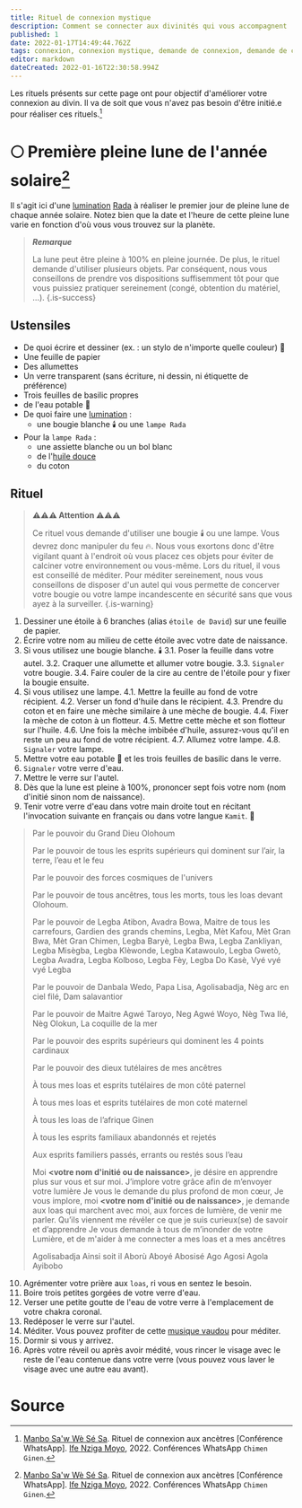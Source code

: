 ```yaml
---
title: Rituel de connexion mystique
description: Comment se connecter aux divinités qui vous accompagnent
published: 1
date: 2022-01-17T14:49:44.762Z
tags: connexion, connexion mystique, demande de connexion, demande de connexion mystique, demande mystique, mysticisme
editor: markdown
dateCreated: 2022-01-16T22:30:58.994Z
---
```


Les rituels présents sur cette page ont pour objectif d'améliorer votre connexion au divin. Il va de soit que vous n'avez pas besoin d'être initié.e pour réaliser ces rituels.[^1]

# :full_moon: Première pleine lune de l'année solaire[^1]

Il s'agit ici d'une [lumination](/encyclopedie/culte/vaudou-haitien/rituel/lumination) [Rada](/encyclopedie/culte/vaudou-haitien/rite/rada) à réaliser le premier jour de pleine lune de chaque année solaire.
Notez bien que la date et l'heure de cette pleine lune varie en fonction d'où vous vous trouvez sur la planète.

> ***Remarque***
>
> La lune peut être pleine à 100% en pleine journée. De plus, le rituel demande d'utiliser plusieurs objets.
> Par conséquent, nous vous conseillons de prendre vos dispositions suffisemment tôt pour que vous puissiez pratiquer sereinement (congé, obtention du matériel, …).
{.is-success}

## Ustensiles

* De quoi écrire et dessiner (ex. : un stylo de n'importe quelle couleur) :memo:
* Une feuille de papier
* Des allumettes
* Un verre transparent (sans écriture, ni dessin, ni étiquette de préférence)
* Trois feuilles de basilic propres
* de l'eau potable :potable_water:
* De quoi faire une [lumination](/encyclopedie/culte/vaudou-haitien/rituel/lumination) :
	* une bougie blanche :candle: ou une `lampe Rada`
* Pour la `lampe Rada` :
	* une assiette blanche ou un bol blanc
	* de l'[huile douce](/encyclopedie/culte/vaudou-haitien/rituel/lumination#la-lampe)
	* du coton

## Rituel

> **:warning::warning::warning: Attention :warning::warning::warning:**
>
> Ce rituel vous demande d'utiliser une bougie :candle: ou une lampe. Vous devrez donc manipuler du feu :fire:. Nous vous exortons donc d'être vigilant quant à l'endroit où vous placez ces objets pour éviter de calciner votre environnement ou vous-même.
> Lors du rituel, il vous est conseillé de méditer. Pour méditer sereinement, nous vous conseillons de disposer d'un autel qui vous permette de concerver votre bougie ou votre lampe incandescente en sécurité sans que vous ayez à la surveiller.
{.is-warning}


1. Dessiner une étoile à 6 branches (alias `étoile de David`) sur une feuille de papier.
2. Écrire votre nom au milieu de cette étoile avec votre date de naissance.
3. Si vous utilisez une bougie blanche. :candle:
	3.1. Poser la feuille dans votre autel.
  3.2. Craquer une allumette et allumer votre bougie.
  3.3. `Signaler` votre bougie.
  3.4. Faire couler de la cire au centre de l'étoile pour y fixer la bougie ensuite.
4. Si vous utilisez une lampe.
	4.1. Mettre la feuille au fond de votre récipient.
	4.2. Verser un fond d'huile dans le récipient.
	4.3. Prendre du coton et en faire une mèche similaire à une mèche de bougie.
	4.4. Fixer la mèche de coton à un flotteur.
	4.5. Mettre cette mèche et son flotteur sur l'huile.
	4.6. Une fois la mèche imbibée d'huile, assurez-vous qu'il en reste un peu au fond de votre récipient.
	4.7. Allumez votre lampe.
  4.8. `Signaler` votre lampe.
5. Mettre votre eau potable :potable_water: et les trois feuilles de basilic dans le verre.
6. `Signaler` votre verre d'eau.
7. Mettre le verre sur l'autel.
8. Dès que la lune est pleine à 100%, prononcer sept fois votre nom (nom d'initié sinon nom de naissance).
9. Tenir votre verre d'eau dans votre main droite tout en récitant l'invocation suivante en français ou dans votre langue `Kamit`. :pray:

> Par le pouvoir du Grand Dieu Olohoum
>
> Par le pouvoir de tous les esprits supérieurs qui dominent sur l’air, la terre, l’eau et le feu
>
> Par le pouvoir des forces cosmiques de l'univers
>
> Par le pouvoir de tous ancêtres, tous les morts, tous les loas devant Olohoum.
>
> Par le pouvoir de Legba Atibon, Avadra Bowa, Maitre de tous les carrefours, Gardien des grands chemins, Legba, Mèt Kafou, Mèt Gran Bwa, Mèt Gran Chimen, Legba Baryè, Legba Bwa, Legba Zankliyan, Legba Misègba, Legba Klèwonde, Legba Katawoulo, Legba Gwetò, Legba Avadra, Legba Kolboso, Legba Fèy, Legba Do Kasè, Vyé vyé vyé Legba
>
> Par le pouvoir de Danbala Wedo, Papa Lisa, Agolisabadja, Nèg arc en ciel filé, Dam salavantior
>
> Par le pouvoir de Maitre Agwé Taroyo, Neg Agwé Woyo, Nèg Twa Ilé, Nèg Olokun, La coquille de la mer
>
> Par le pouvoir des esprits supérieurs qui dominent les 4 points cardinaux
>
> Par le pouvoir des dieux tutélaires de mes ancêtres
>
> À tous mes loas et esprits tutélaires de mon côté paternel
>
> À tous mes loas et esprits tutélaires de mon coté maternel
>
> À tous les loas de l’afrique Ginen
>
> À tous les esprits familiaux abandonnés et rejetés
>
> Aux esprits familiers passés, errants ou restés sous l’eau
>
> Moi **<votre nom d'initié ou de naissance>**, je désire en apprendre plus sur vous et sur moi.
> J’implore votre grâce afin de m’envoyer votre lumière
> Je vous le demande du plus profond de mon cœur,
> Je vous implore, moi **<votre nom d'initié ou de naissance>**, je demande aux loas qui marchent avec moi, aux forces de lumière, de venir me parler.
> Qu’ils viennent me révéler ce que je suis curieux(se) de savoir et d’apprendre 
> Je vous demande à tous de m’inonder de votre Lumière, et de m'aider à me connecter a mes loas et a mes ancêtres
>
> Agolisabadja
> Ainsi soit il 
> Aborù Aboyé Abosisé
> Ago Agosi Agola
> Ayibobo

10. Agrémenter votre prière aux `loas`, ri vous en sentez le besoin.
11. Boire trois petites gorgées de votre verre d'eau.
12. Verser une petite goutte de l'eau de votre verre à l'emplacement de votre chakra coronal.
13. Redéposer le verre sur l'autel.
14. Méditer. Vous pouvez profiter de cette [musique vaudou](https://soundcloud.com/rosmy-pmd/aud-20161122-wa0017-mp3-1) pour méditer.
15. Dormir si vous y arrivez.
17. Après votre réveil ou après avoir médité, vous rincer le visage avec le reste de l'eau contenue dans votre verre (vous pouvez vous laver le visage avec une autre eau avant).

# Source

[^1]:  [Manbo Sa'w Wè Sé Sa](https://www.facebook.com/rosmywaystv). Rituel de connexion aux ancètres [Conférence WhatsApp]. [Ife Nziga Moyo](https://www.facebook.com/IF%C3%89-Nzinga-Moyo-102447998373899/), 2022. Conférences WhatsApp `Chimen Ginen`.